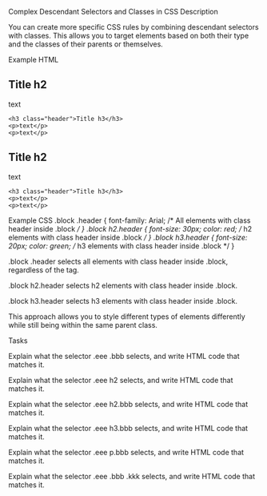 Complex Descendant Selectors and Classes in CSS
Description

You can create more specific CSS rules by combining descendant selectors with classes. This allows you to target elements based on both their type and the classes of their parents or themselves.

Example HTML
<div class="block">
    <h2 class="header">Title h2</h2>
    <p>text</p>

    <h3 class="header">Title h3</h3>
    <p>text</p>
    <p>text</p>
</div>
<div class="block">
    <h2 class="header">Title h2</h2>
    <p>text</p>

    <h3 class="header">Title h3</h3>
    <p>text</p>
    <p>text</p>
</div>

Example CSS
.block .header {
    font-family: Arial; /* All elements with class header inside .block */
}
.block h2.header {
    font-size: 30px;
    color: red; /* h2 elements with class header inside .block */
}
.block h3.header {
    font-size: 20px;
    color: green; /* h3 elements with class header inside .block */
}


.block .header selects all elements with class header inside .block, regardless of the tag.

.block h2.header selects h2 elements with class header inside .block.

.block h3.header selects h3 elements with class header inside .block.

This approach allows you to style different types of elements differently while still being within the same parent class.

Tasks

Explain what the selector .eee .bbb selects, and write HTML code that matches it.

Explain what the selector .eee h2 selects, and write HTML code that matches it.

Explain what the selector .eee h2.bbb selects, and write HTML code that matches it.

Explain what the selector .eee h3.bbb selects, and write HTML code that matches it.

Explain what the selector .eee p.bbb selects, and write HTML code that matches it.

Explain what the selector .eee .bbb .kkk selects, and write HTML code that matches it.
